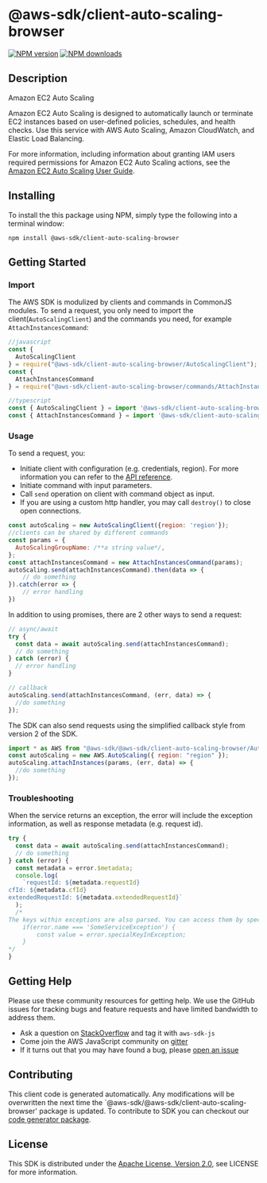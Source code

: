 # @aws-sdk/client-auto-scaling-browser

[![NPM version](https://img.shields.io/npm/v/@aws-sdk/client-auto-scaling-browser/preview.svg)](https://www.npmjs.com/package/@aws-sdk/client-auto-scaling-browser)
[![NPM downloads](https://img.shields.io/npm/dm/@aws-sdk/client-auto-scaling-browser.svg)](https://www.npmjs.com/package/@aws-sdk/client-auto-scaling-browser)

## Description

<fullname>Amazon EC2 Auto Scaling</fullname> <p>Amazon EC2 Auto Scaling is designed to automatically launch or terminate EC2 instances based on user-defined policies, schedules, and health checks. Use this service with AWS Auto Scaling, Amazon CloudWatch, and Elastic Load Balancing.</p> <p>For more information, including information about granting IAM users required permissions for Amazon EC2 Auto Scaling actions, see the <a href="https://docs.aws.amazon.com/autoscaling/ec2/userguide/what-is-amazon-ec2-auto-scaling.html">Amazon EC2 Auto Scaling User Guide</a>.</p>

## Installing

To install the this package using NPM, simply type the following into a terminal window:

```
npm install @aws-sdk/client-auto-scaling-browser
```

## Getting Started

### Import

The AWS SDK is modulized by clients and commands in CommonJS modules. To send a request, you only need to import the client(`AutoScalingClient`) and the commands you need, for example `AttachInstancesCommand`:

```javascript
//javascript
const {
  AutoScalingClient
} = require("@aws-sdk/client-auto-scaling-browser/AutoScalingClient");
const {
  AttachInstancesCommand
} = require("@aws-sdk/client-auto-scaling-browser/commands/AttachInstancesCommand");
```

```javascript
//typescript
const { AutoScalingClient } = import '@aws-sdk/client-auto-scaling-browser/AutoScalingClient';
const { AttachInstancesCommand } = import '@aws-sdk/client-auto-scaling-browser/commands/AttachInstancesCommand';
```

### Usage

To send a request, you:

- Initiate client with configuration (e.g. credentials, region). For more information you can refer to the [API reference][].
- Initiate command with input parameters.
- Call `send` operation on client with command object as input.
- If you are using a custom http handler, you may call `destroy()` to close open connections.

```javascript
const autoScaling = new AutoScalingClient({region: 'region'});
//clients can be shared by different commands
const params = {
  AutoScalingGroupName: /**a string value*/,
};
const attachInstancesCommand = new AttachInstancesCommand(params);
autoScaling.send(attachInstancesCommand).then(data => {
    // do something
}).catch(error => {
    // error handling
})
```

In addition to using promises, there are 2 other ways to send a request:

```javascript
// async/await
try {
  const data = await autoScaling.send(attachInstancesCommand);
  // do something
} catch (error) {
  // error handling
}
```

```javascript
// callback
autoScaling.send(attachInstancesCommand, (err, data) => {
  //do something
});
```

The SDK can also send requests using the simplified callback style from version 2 of the SDK.

```javascript
import * as AWS from "@aws-sdk/@aws-sdk/client-auto-scaling-browser/AutoScaling";
const autoScaling = new AWS.AutoScaling({ region: "region" });
autoScaling.attachInstances(params, (err, data) => {
  //do something
});
```

### Troubleshooting

When the service returns an exception, the error will include the exception information, as well as response metadata (e.g. request id).

```javascript
try {
  const data = await autoScaling.send(attachInstancesCommand);
  // do something
} catch (error) {
  const metadata = error.$metadata;
  console.log(
    `requestId: ${metadata.requestId}
cfId: ${metadata.cfId}
extendedRequestId: ${metadata.extendedRequestId}`
  );
  /*
The keys within exceptions are also parsed. You can access them by specifying exception names:
    if(error.name === 'SomeServiceException') {
        const value = error.specialKeyInException;
    }
*/
}
```

## Getting Help

Please use these community resources for getting help. We use the GitHub issues for tracking bugs and feature requests and have limited bandwidth to address them.

- Ask a question on [StackOverflow](https://stackoverflow.com/questions/tagged/aws-sdk-js) and tag it with `aws-sdk-js`
- Come join the AWS JavaScript community on [gitter](https://gitter.im/aws/aws-sdk-js-v3)
- If it turns out that you may have found a bug, please [open an issue](https://github.com/aws/aws-sdk-js-v3/issues)

## Contributing

This client code is generated automatically. Any modifications will be overwritten the next time the `@aws-sdk/@aws-sdk/client-auto-scaling-browser' package is updated. To contribute to SDK you can checkout our [code generator package][].

## License

This SDK is distributed under the
[Apache License, Version 2.0](http://www.apache.org/licenses/LICENSE-2.0),
see LICENSE for more information.

[code generator package]: https://github.com/aws/aws-sdk-js-v3/tree/master/packages/service-types-generator
[api reference]: https://docs.aws.amazon.com/AWSJavaScriptSDK/latest/
